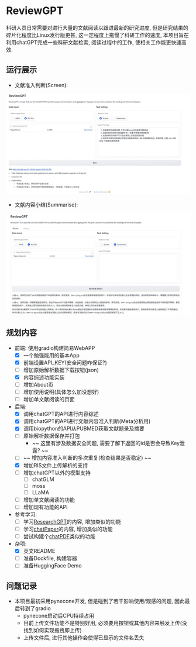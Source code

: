 # ReviewGPT

科研人员日常需要对进行大量的文献阅读以跟进最新的研究进度, 但是研究结果的碎片化程度比Linux发行版更甚, 这一定程度上拖慢了科研工作的速度, 本项目旨在利用chatGPT完成一些科研文献检索, 阅读过程中的工作, 使相关工作能更快速高效.

## 运行展示

- 文献准入判断(Screen):

![demo](img/screen.png)

- 文献内容小结(Summarise):

![demo](img/summarise.png)

## 规划内容


- 前端: 使用gradio构建简易WebAPP
  + [x] 一个勉强能用的基本App
  + [x] 前端设置API_KEY(安全问题咋保证?)
  + [ ] 增加原始解析数据下载按钮(json)
  + [x] 内容综述功能实装
  + [ ] 增加About页
  + [ ] 增加使用说明(具体怎么加没想好)
  + [ ] 增加单文献阅读的页面
- 后端: 
  + [x] 调用chatGPT的API进行内容综述
  + [x] 调用chatGPT的API进行文献内容准入判断(Meta分析用)
  + [x] 调用biopython的API从PUBMED获取文献题录及摘要
  + [ ] 原始解析数据保存并打包
    * ~~ 这里有涉及数据安全问题, 需要了解下返回的id是否会导致Key泄露? ~~
  + [ ] ~~ 增加内容准入判断的多次重复(检查结果是否稳定) ~~
  + [x] 增加RIS文件上传解析的支持
  + [ ] 增加chatGPT以外的模型支持
    + [ ] chatGLM
    + [ ] moss
    + [ ] LLaMA
  + [ ] 增加单文献阅读的功能
  + [ ] 增加现有功能的API
- 参考学习:
  + [ ] 学习[ResearchGPT](https://github.com/mukulpatnaik/researchgpt)的内容, 增加类似的功能
  + [ ] 学习[chatPaper](https://github.com/kaixindelele/ChatPaper)的内容, 增加类似的功能
  + [ ] 尝试构建个[chatPDF](https://www.chatpdf.com/)类似的功能
- 杂项:
  - [x] 英文README
  - [ ] 准备Dockfile, 构建容器
  - [ ] 准备HuggingFace Demo

## 问题记录

- 本项目最初采用pynecone开发, 但是碰到了若干影响使用/观感的问题, 因此最后转到了gradio
  - pynecone启动后CPU持续占用
  - 目前上传文件功能不是特别好用, 必须要用按钮或其他内容来触发上传(没找到如何实现拖拽即上传)
  - 上传文件后, 进行其他操作会使得已显示的文件名丢失